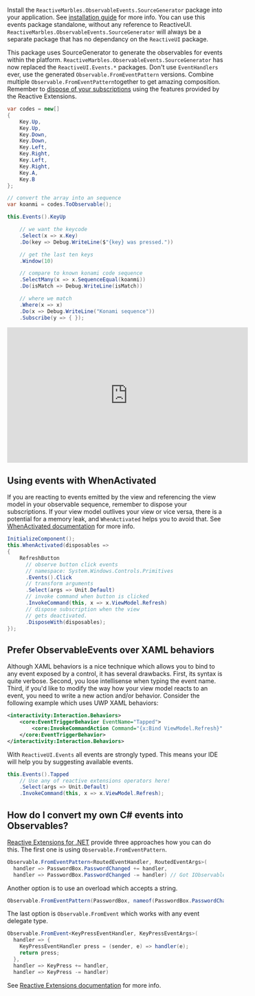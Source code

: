 Install the `ReactiveMarbles.ObservableEvents.SourceGenerator` package into your application. See <a href="https://reactiveui.net/docs/getting-started/installation/">installation guide</a> for more info. You can use this events package standalone, without any reference to ReactiveUI. `ReactiveMarbles.ObservableEvents.SourceGenerator` will always be a separate package that has no dependancy on the `ReactiveUI` package.

This package uses SourceGenerator to generate the observables for events within the platform.  `ReactiveMarbles.ObservableEvents.SourceGenerator` has now replaced the `ReactiveUI.Events.*` packages. Don't use `EventHandlers` ever, use the generated `Observable.FromEventPattern` versions. Combine multiple `Observable.FromEventPattern`together to get amazing composition. Remember to [dispose of your subscriptions](https://reactiveui.net/docs/reactive-programming/#lifecycle) using the features provided by the Reactive Extensions.

```csharp
var codes = new[]
{
    Key.Up,
    Key.Up,
    Key.Down,
    Key.Down,
    Key.Left,
    Key.Right,
    Key.Left,
    Key.Right,
    Key.A,
    Key.B
};

// convert the array into an sequence
var koanmi = codes.ToObservable();

this.Events().KeyUp

    // we want the keycode
    .Select(x => x.Key)
    .Do(key => Debug.WriteLine($"{key} was pressed."))

    // get the last ten keys
    .Window(10)

    // compare to known konami code sequence
    .SelectMany(x => x.SequenceEqual(koanmi))
    .Do(isMatch => Debug.WriteLine(isMatch))

    // where we match
    .Where(x => x)
    .Do(x => Debug.WriteLine("Konami sequence"))
    .Subscribe(y => { });
```

<iframe width="560" height="315" src="https://www.youtube.com/embed/tNn-7fen3DA" title="YouTube video player" frameborder="0" allow="accelerometer; autoplay; clipboard-write; encrypted-media; gyroscope; picture-in-picture" allowfullscreen></iframe>

## Using events with WhenActivated

If you are reacting to events emitted by the view and referencing the view model in your observable sequence, remember to dispose your subscriptions. If your view model outlives your view or vice versa, there is a potential for a memory leak, and `WhenActivated` helps you to avoid that. See [WhenActivated documentation](/docs/handbook/when-activated) for more info.

```cs
InitializeComponent();
this.WhenActivated(disposables =>
{
    RefreshButton
      // observe button click events
      // namespace: System.Windows.Controls.Primitives
      .Events().Click
      // transform arguments
      .Select(args => Unit.Default)
      // invoke command when button is clicked
      .InvokeCommand(this, x => x.ViewModel.Refresh)
      // dispose subscription when the view
      // gets deactivated.
      .DisposeWith(disposables);
});
```

## Prefer ObservableEvents over XAML behaviors

Although XAML behaviors is a nice technique which allows you to bind to any event exposed by a control, it has several drawbacks. First, its syntax is quite verbose. Second, you lose intellisense when typing the event name. Third, if you'd like to modify the way how your view model reacts to an event, you need to write a new action and/or behavior. Consider the following example which uses UWP XAML behaviors:

```xml
<interactivity:Interaction.Behaviors>
    <core:EventTriggerBehavior EventName="Tapped">
        <core:InvokeCommandAction Command="{x:Bind ViewModel.Refresh}" />
    </core:EventTriggerBehavior>
</interactivity:Interaction.Behaviors>
```

With `ReactiveUI.Events` all events are strongly typed. This means your IDE will help you by suggesting available events.

```cs
this.Events().Tapped
    // Use any of reactive extensions operators here!
    .Select(args => Unit.Default)
    .InvokeCommand(this, x => x.ViewModel.Refresh);
```

## How do I convert my own C# events into Observables?

[Reactive Extensions for .NET](https://github.com/dotnet/reactive) provide three approaches how you can do this. The first one is using `Observable.FromEventPattern`.

```cs
Observable.FromEventPattern<RoutedEventHandler, RoutedEventArgs>(
  handler => PasswordBox.PasswordChanged += handler,
  handler => PasswordBox.PasswordChanged -= handler) // Got IObservable here!
```

Another option is to use an overload which accepts a string.

```cs
Observable.FromEventPattern(PasswordBox, nameof(PasswordBox.PasswordChanged))
```

The last option is `Observable.FromEvent` which works with any event delegate type.

```cs
Observable.FromEvent<KeyPressEventHandler, KeyPressEventArgs>(
  handler => {
    KeyPressEventHandler press = (sender, e) => handler(e);
    return press;
  }, 
  handler => KeyPress += handler,
  handler => KeyPress -= handler)
```

See [Reactive Extensions documentation](https://reactivex.io/documentation/operators/from.html) for more info.
